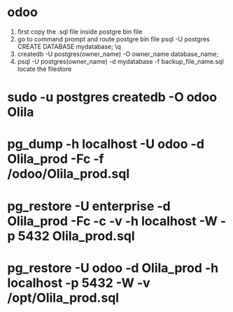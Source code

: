 # odoo
1. first copy the .sql file inside postgre bin file
2. go to command prompt and route postgre bin file 
psql -U postgres
CREATE DATABASE mydatabase;
\q
3. createdb -U postgres(owner_name) -O owner_name database_name;
4. psql -U postgres(owner_name) -d mydatabase -f backup_file_name.sql
locate the filestore

# sudo -u postgres createdb -O odoo Olila
# pg_dump -h localhost -U odoo -d Olila_prod -Fc -f /odoo/Olila_prod.sql

# pg_restore -U enterprise -d Olila_prod -Fc -c -v -h localhost -W -p 5432 Olila_prod.sql

# pg_restore -U odoo -d Olila_prod -h localhost -p 5432 -W -v /opt/Olila_prod.sql




